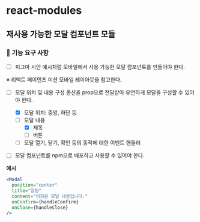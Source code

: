 # react-modules

## 재사용 가능한 모달 컴포넌트 모듈

### 🎯 기능 요구 사항

- [ ] 피그마 시안 예시처럼 모바일에서 사용 가능한 모달 컴포넌트를 만들어야 한다.

※ 리액트 페이먼츠 미션 모바일 레이아웃을 참고한다.

- [ ] 모달 위치 및 내용 구성 옵션을 prop으로 전달받아 유연하게 모달을 구성할 수 있어야 한다.

  - [x] 모달 위치: 중앙, 하단 등
  - [ ] 모달 내용
    - [x] 제목
    - [ ] 버튼
  - [ ] 모달 열기, 닫기, 확인 등의 동작에 대한 이벤트 핸들러

- [ ] 모달 컴포넌트를 npm으로 배포하고 사용할 수 있어야 한다.

**예시**

```jsx
<Modal
  position="center"
  title="알림"
  content="이것은 모달 내용입니다."
  onConfirm={handleConfirm}
  onClose={handleClose}
/>
```
